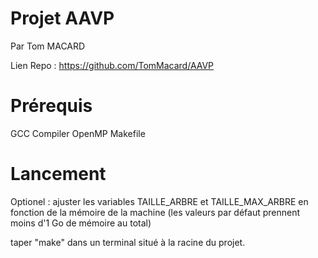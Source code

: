 # Projet AAVP
Par Tom MACARD

Lien Repo : https://github.com/TomMacard/AAVP

# Prérequis
GCC Compiler
OpenMP
Makefile

# Lancement
Optionel : ajuster les variables TAILLE_ARBRE et TAILLE_MAX_ARBRE en fonction de la mémoire de la machine (les valeurs par défaut prennent moins d'1 Go de mémoire au total)

taper "make" dans un terminal situé à la racine du projet.

